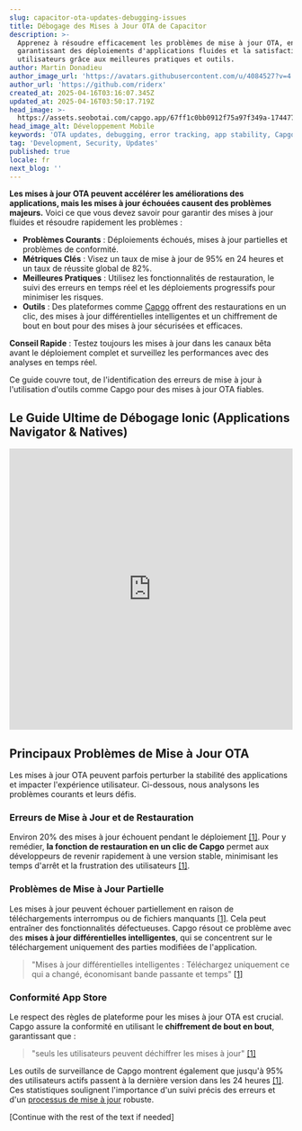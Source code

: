 ```yaml
---
slug: capacitor-ota-updates-debugging-issues
title: Débogage des Mises à Jour OTA de Capacitor
description: >-
  Apprenez à résoudre efficacement les problèmes de mise à jour OTA, en
  garantissant des déploiements d'applications fluides et la satisfaction des
  utilisateurs grâce aux meilleures pratiques et outils.
author: Martin Donadieu
author_image_url: 'https://avatars.githubusercontent.com/u/4084527?v=4'
author_url: 'https://github.com/riderx'
created_at: 2025-04-16T03:16:07.345Z
updated_at: 2025-04-16T03:50:17.719Z
head_image: >-
  https://assets.seobotai.com/capgo.app/67ff1c0bb0912f75a97f349a-1744775417719.jpg
head_image_alt: Développement Mobile
keywords: 'OTA updates, debugging, error tracking, app stability, Capgo'
tag: 'Development, Security, Updates'
published: true
locale: fr
next_blog: ''
---
```

**Les mises à jour OTA peuvent accélérer les améliorations des applications, mais les mises à jour échouées causent des problèmes majeurs.** Voici ce que vous devez savoir pour garantir des mises à jour fluides et résoudre rapidement les problèmes :

-   **Problèmes Courants** : Déploiements échoués, mises à jour partielles et problèmes de conformité.
-   **Métriques Clés** : Visez un taux de mise à jour de 95% en 24 heures et un taux de réussite global de 82%.
-   **Meilleures Pratiques** : Utilisez les fonctionnalités de restauration, le suivi des erreurs en temps réel et les déploiements progressifs pour minimiser les risques.
-   **Outils** : Des plateformes comme [Capgo](https://capgo.app/) offrent des restaurations en un clic, des mises à jour différentielles intelligentes et un chiffrement de bout en bout pour des mises à jour sécurisées et efficaces.

**Conseil Rapide** : Testez toujours les mises à jour dans les canaux bêta avant le déploiement complet et surveillez les performances avec des analyses en temps réel.

Ce guide couvre tout, de l'identification des erreurs de mise à jour à l'utilisation d'outils comme Capgo pour des mises à jour OTA fiables.

## Le Guide Ultime de Débogage Ionic (Applications Navigator & Natives)

<iframe src="https://www.youtube.com/embed/akh6V6Yw1lw" aria-label="YouTube video player" frameborder="0" allow="accelerometer; autoplay; clipboard-write; encrypted-media; gyroscope; picture-in-picture; web-share" referrerpolicy="strict-origin-when-cross-origin" style="width: 100%; height: 500px;" allowfullscreen></iframe>

## Principaux Problèmes de Mise à Jour OTA

Les mises à jour OTA peuvent parfois perturber la stabilité des applications et impacter l'expérience utilisateur. Ci-dessous, nous analysons les problèmes courants et leurs défis.

### Erreurs de Mise à Jour et de Restauration

Environ 20% des mises à jour échouent pendant le déploiement [\[1\]](https://capgo.app/). Pour y remédier, **la fonction de restauration en un clic de Capgo** permet aux développeurs de revenir rapidement à une version stable, minimisant les temps d'arrêt et la frustration des utilisateurs [\[1\]](https://capgo.app/).

### Problèmes de Mise à Jour Partielle

Les mises à jour peuvent échouer partiellement en raison de téléchargements interrompus ou de fichiers manquants [\[1\]](https://capgo.app/). Cela peut entraîner des fonctionnalités défectueuses. Capgo résout ce problème avec des **mises à jour différentielles intelligentes**, qui se concentrent sur le téléchargement uniquement des parties modifiées de l'application.

> "Mises à jour différentielles intelligentes : Téléchargez uniquement ce qui a changé, économisant bande passante et temps" [\[1\]](https://capgo.app/)

### Conformité App Store

Le respect des règles de plateforme pour les mises à jour OTA est crucial. Capgo assure la conformité en utilisant le **chiffrement de bout en bout**, garantissant que :

> "seuls les utilisateurs peuvent déchiffrer les mises à jour" [\[1\]](https://capgo.app/)

Les outils de surveillance de Capgo montrent également que jusqu'à 95% des utilisateurs actifs passent à la dernière version dans les 24 heures [\[1\]](https://capgo.app/). Ces statistiques soulignent l'importance d'un suivi précis des erreurs et d'un [processus de mise à jour](https://capgo.app/docs/plugin/cloud-mode/manual-update/) robuste.

[Continue with the rest of the text if needed]
